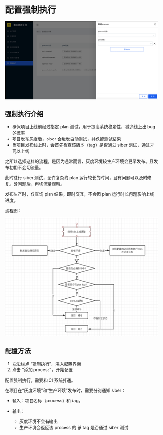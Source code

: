 # 配置强制执行

![&#x914D;&#x7F6E;&#x5F3A;&#x5236;&#x6267;&#x884C;](../../.gitbook/assets/image%20%286%29.png)

## 强制执行介绍

* 确保项目上线前经过指定 plan 测试，用于提高系统稳定性，减少线上出 bug 的概率
* 项目发布灰度后，siber 会触发自动测试，并保留测试结果
* 当项目发布线上时，会首先检查该版本（tag）是否通过 siber 测试，通过才可以上线

之所以选择这样的流程，是因为通常而言，灰度环境较生产环境会更早发布。且发布初期不会切流量。

此时进行 siber 测试，允许复杂的 plan 运行较长的时间，且有问题可以及时修复。没问题后，再切流量观察。

发布生产时，仅查询 plan 结果，即时交互，不会因 plan 运行时长问题影响上线进度。

流程图：

![&#x5F3A;&#x5236;&#x6267;&#x884C;&#x6D41;&#x7A0B;&#x56FE;](../../.gitbook/assets/image%20%2817%29.png)



## 配置方法

1. 左边栏点 “强制执行”，进入配置界面
2. 点击 “添加 process”，开始配置

配置强制执行，需要和 CI 系统打通。

在项目在“灰度环境”和“生产环境”发布时，需要分别通知 siber：

* 输入：项目名称（process）和 tag。
* 输出：

  * 灰度环境不会有输出
  * 生产环境会返回该 process 的 该 tag 是否通过 siber 测试





